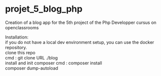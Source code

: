 # projet_5_blog_php
Creation of a blog app for the 5th project of the Php Developper cursus on openclassrooms  

Installation:  
if you do not have a local dev environment setup, you can use the docker repository.  
clone this repo  
cmd : git clone URL ./blog  
install and init composer
cmd : composer install  
composer dump-autoload

